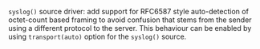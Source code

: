 `syslog()` source driver: add support for RFC6587 style auto-detection of
octet-count based framing to avoid confusion that stems from the sender
using a different protocol to the server.  This behaviour can be enabled
by using `transport(auto)` option for the `syslog()` source.
